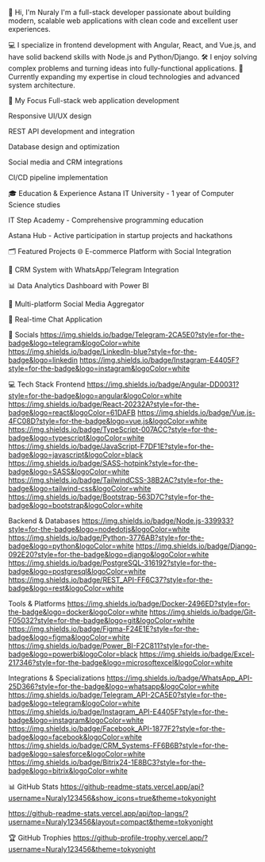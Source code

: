 👋 Hi, I'm Nuraly
I'm a full-stack developer passionate about building modern, scalable web applications with clean code and excellent user experiences.

💻 I specialize in frontend development with Angular, React, and Vue.js, and have solid backend skills with Node.js and Python/Django.
🛠️ I enjoy solving complex problems and turning ideas into fully-functional applications.
🌱 Currently expanding my expertise in cloud technologies and advanced system architecture.

🚀 My Focus
Full-stack web application development

Responsive UI/UX design

REST API development and integration

Database design and optimization

Social media and CRM integrations

CI/CD pipeline implementation

🎓 Education & Experience
Astana IT University - 1 year of Computer Science studies

IT Step Academy - Comprehensive programming education

Astana Hub - Active participation in startup projects and hackathons

🗂️ Featured Projects
🌐 E-commerce Platform with Social Integration

🏢 CRM System with WhatsApp/Telegram Integration

📊 Data Analytics Dashboard with Power BI

🔗 Multi-platform Social Media Aggregator

🚀 Real-time Chat Application

🔗 Socials
https://img.shields.io/badge/Telegram-2CA5E0?style=for-the-badge&logo=telegram&logoColor=white
https://img.shields.io/badge/LinkedIn-blue?style=for-the-badge&logo=linkedin
https://img.shields.io/badge/Instagram-E4405F?style=for-the-badge&logo=instagram&logoColor=white

💻 Tech Stack
Frontend
https://img.shields.io/badge/Angular-DD0031?style=for-the-badge&logo=angular&logoColor=white
https://img.shields.io/badge/React-20232A?style=for-the-badge&logo=react&logoColor=61DAFB
https://img.shields.io/badge/Vue.js-4FC08D?style=for-the-badge&logo=vue.js&logoColor=white
https://img.shields.io/badge/TypeScript-007ACC?style=for-the-badge&logo=typescript&logoColor=white
https://img.shields.io/badge/JavaScript-F7DF1E?style=for-the-badge&logo=javascript&logoColor=black
https://img.shields.io/badge/SASS-hotpink?style=for-the-badge&logo=SASS&logoColor=white
https://img.shields.io/badge/TailwindCSS-38B2AC?style=for-the-badge&logo=tailwind-css&logoColor=white
https://img.shields.io/badge/Bootstrap-563D7C?style=for-the-badge&logo=bootstrap&logoColor=white

Backend & Databases
https://img.shields.io/badge/Node.js-339933?style=for-the-badge&logo=nodedotjs&logoColor=white
https://img.shields.io/badge/Python-3776AB?style=for-the-badge&logo=python&logoColor=white
https://img.shields.io/badge/Django-092E20?style=for-the-badge&logo=django&logoColor=white
https://img.shields.io/badge/PostgreSQL-316192?style=for-the-badge&logo=postgresql&logoColor=white
https://img.shields.io/badge/REST_API-FF6C37?style=for-the-badge&logo=rest&logoColor=white

Tools & Platforms
https://img.shields.io/badge/Docker-2496ED?style=for-the-badge&logo=docker&logoColor=white
https://img.shields.io/badge/Git-F05032?style=for-the-badge&logo=git&logoColor=white
https://img.shields.io/badge/Figma-F24E1E?style=for-the-badge&logo=figma&logoColor=white
https://img.shields.io/badge/Power_BI-F2C811?style=for-the-badge&logo=powerbi&logoColor=black
https://img.shields.io/badge/Excel-217346?style=for-the-badge&logo=microsoftexcel&logoColor=white

Integrations & Specializations
https://img.shields.io/badge/WhatsApp_API-25D366?style=for-the-badge&logo=whatsapp&logoColor=white
https://img.shields.io/badge/Telegram_API-2CA5E0?style=for-the-badge&logo=telegram&logoColor=white
https://img.shields.io/badge/Instagram_API-E4405F?style=for-the-badge&logo=instagram&logoColor=white
https://img.shields.io/badge/Facebook_API-1877F2?style=for-the-badge&logo=facebook&logoColor=white
https://img.shields.io/badge/CRM_Systems-FF6B6B?style=for-the-badge&logo=salesforce&logoColor=white
https://img.shields.io/badge/Bitrix24-1E8BC3?style=for-the-badge&logo=bitrix&logoColor=white

📊 GitHub Stats
https://github-readme-stats.vercel.app/api?username=Nuraly123456&show_icons=true&theme=tokyonight

https://github-readme-stats.vercel.app/api/top-langs/?username=Nuraly123456&layout=compact&theme=tokyonight

🏆 GitHub Trophies
https://github-profile-trophy.vercel.app/?username=Nuraly123456&theme=tokyonight

